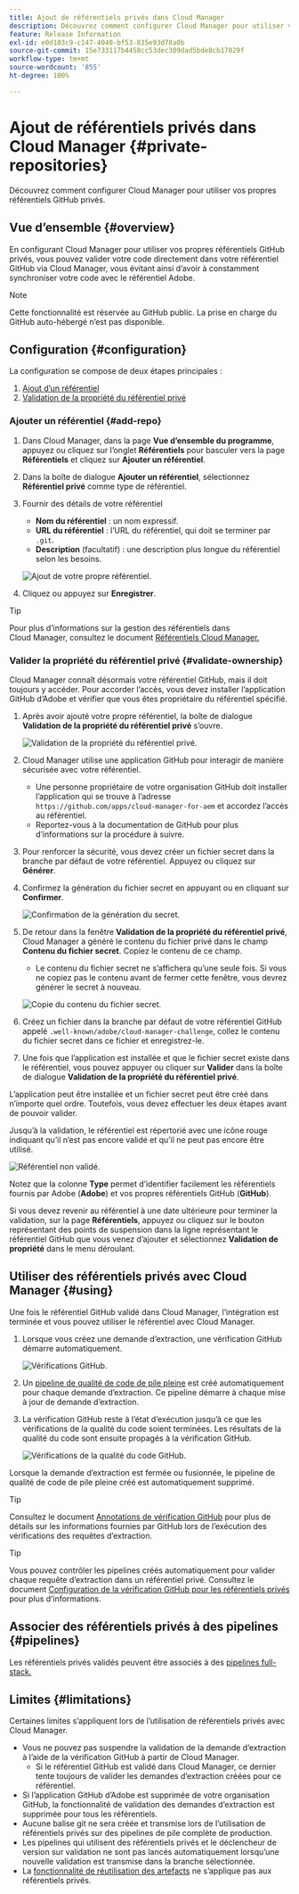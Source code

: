 ```yaml
---
title: Ajout de référentiels privés dans Cloud Manager
description: Découvrez comment configurer Cloud Manager pour utiliser vos propres référentiels GitHub privés.
feature: Release Information
exl-id: e0d103c9-c147-4040-bf53-835e93d78a0b
source-git-commit: 15e733117b4458cc53dec309dad5bde8cb17029f
workflow-type: tm+mt
source-wordcount: '855'
ht-degree: 100%

---
```



# Ajout de référentiels privés dans Cloud Manager {#private-repositories}

Découvrez comment configurer Cloud Manager pour utiliser vos propres référentiels GitHub privés.

## Vue d’ensemble {#overview}

En configurant Cloud Manager pour utiliser vos propres référentiels GitHub privés, vous pouvez valider votre code directement dans votre référentiel GitHub via Cloud Manager, vous évitant ainsi d’avoir à constamment synchroniser votre code avec le référentiel Adobe.

>[!NOTE]
>
>Cette fonctionnalité est réservée au GitHub public. La prise en charge du GitHub auto-hébergé n’est pas disponible.

## Configuration {#configuration}

La configuration se compose de deux étapes principales :

1. [Ajout d’un référentiel](#add-repo)
1. [Validation de la propriété du référentiel privé](#validate-ownership)

### Ajouter un référentiel {#add-repo}

1. Dans Cloud Manager, dans la page **Vue d’ensemble du programme**, appuyez ou cliquez sur l’onglet **Référentiels** pour basculer vers la page **Référentiels** et cliquez sur **Ajouter un référentiel**.

1. Dans la boîte de dialogue **Ajouter un référentiel**, sélectionnez **Référentiel privé** comme type de référentiel.

1. Fournir des détails de votre référentiel

   * **Nom du référentiel** : un nom expressif.
   * **URL du référentiel** : l’URL du référentiel, qui doit se terminer par `.git`.
   * **Description** (facultatif) : une description plus longue du référentiel selon les besoins.

   ![Ajout de votre propre référentiel.](/help/assets/repositories/add-own-github.png)

1. Cliquez ou appuyez sur **Enregistrer**.

>[!TIP]
>
>Pour plus d’informations sur la gestion des référentiels dans Cloud Manager, consultez le document [Référentiels Cloud Manager.](/help/managing-code/managing-repositories.md)

### Valider la propriété du référentiel privé {#validate-ownership}

Cloud Manager connaît désormais votre référentiel GitHub, mais il doit toujours y accéder. Pour accorder l’accès, vous devez installer l’application GitHub d’Adobe et vérifier que vous êtes propriétaire du référentiel spécifié.

1. Après avoir ajouté votre propre référentiel, la boîte de dialogue **Validation de la propriété du référentiel privé** s’ouvre.

   ![Validation de la propriété du référentiel privé.](/help/assets/repositories/private-repo-validate.png)

1. Cloud Manager utilise une application GitHub pour interagir de manière sécurisée avec votre référentiel.
   * Une personne propriétaire de votre organisation GitHub doit installer l’application qui se trouve à l’adresse `https://github.com/apps/cloud-manager-for-aem` et accordez l’accès au référentiel.
   * Reportez-vous à la documentation de GitHub pour plus d’informations sur la procédure à suivre.

1. Pour renforcer la sécurité, vous devez créer un fichier secret dans la branche par défaut de votre référentiel. Appuyez ou cliquez sur **Générer**.

1. Confirmez la génération du fichier secret en appuyant ou en cliquant sur **Confirmer**.

   ![Confirmation de la génération du secret.](/help/assets/repositories/confirm-generation.png)

1. De retour dans la fenêtre **Validation de la propriété du référentiel privé**, Cloud Manager a généré le contenu du fichier privé dans le champ **Contenu du fichier secret**. Copiez le contenu de ce champ.

   * Le contenu du fichier secret ne s’affichera qu’une seule fois. Si vous ne copiez pas le contenu avant de fermer cette fenêtre, vous devrez générer le secret à nouveau.

   ![Copie du contenu du fichier secret.](/help/assets/repositories/new-secret.png)

1. Créez un fichier dans la branche par défaut de votre référentiel GitHub appelé `.well-known/adobe/cloud-manager-challenge`, collez le contenu du fichier secret dans ce fichier et enregistrez-le.

1. Une fois que l’application est installée et que le fichier secret existe dans le référentiel, vous pouvez appuyer ou cliquer sur **Valider** dans la boîte de dialogue **Validation de la propriété du référentiel privé**.

L’application peut être installée et un fichier secret peut être créé dans n’importe quel ordre. Toutefois, vous devez effectuer les deux étapes avant de pouvoir valider.

Jusqu’à la validation, le référentiel est répertorié avec une icône rouge indiquant qu’il n’est pas encore validé et qu’il ne peut pas encore être utilisé.

![Référentiel non validé.](/help/assets/repositories/unvalidated-repo.png)

Notez que la colonne **Type** permet d’identifier facilement les référentiels fournis par Adobe (**Adobe**) et vos propres référentiels GitHub (**GitHub**).

Si vous devez revenir au référentiel à une date ultérieure pour terminer la validation, sur la page **Référentiels**, appuyez ou cliquez sur le bouton représentant des points de suspension dans la ligne représentant le référentiel GitHub que vous venez d’ajouter et sélectionnez **Validation de propriété** dans le menu déroulant.

## Utiliser des référentiels privés avec Cloud Manager {#using}

Une fois le référentiel GitHub validé dans Cloud Manager, l’intégration est terminée et vous pouvez utiliser le référentiel avec Cloud Manager.

1. Lorsque vous créez une demande d’extraction, une vérification GitHub démarre automatiquement.

   ![Vérifications GitHub.](/help/assets/repositories/github-checks.png)

1. Un [pipeline de qualité de code de pile pleine](/help/using/managing-pipelines.md) est créé automatiquement pour chaque demande d’extraction. Ce pipeline démarre à chaque mise à jour de demande d’extraction.

1. La vérification GitHub reste à l’état d’exécution jusqu’à ce que les vérifications de la qualité du code soient terminées. Les résultats de la qualité du code sont ensuite propagés à la vérification GitHub.

   ![Vérifications de la qualité du code GitHub.](/help/assets/repositories/github-code-quality.png)

Lorsque la demande d’extraction est fermée ou fusionnée, le pipeline de qualité de code de pile pleine créé est automatiquement supprimé.

>[!TIP]
>
>Consultez le document [Annotations de vérification GitHub](github-annotations.md) pour plus de détails sur les informations fournies par GitHub lors de l’exécution des vérifications des requêtes d’extraction.

>[!TIP]
>
>Vous pouvez contrôler les pipelines créés automatiquement pour valider chaque requête d’extraction dans un référentiel privé. Consultez le document [Configuration de la vérification GitHub pour les référentiels privés](github-check-config.md) pour plus d’informations.

## Associer des référentiels privés à des pipelines {#pipelines}

Les référentiels privés validés peuvent être associés à des [pipelines full-stack.](/help/overview/ci-cd-pipelines.md)

## Limites {#limitations}

Certaines limites s’appliquent lors de l’utilisation de référentiels privés avec Cloud Manager.

* Vous ne pouvez pas suspendre la validation de la demande d’extraction à l’aide de la vérification GitHub à partir de Cloud Manager.
   * Si le référentiel GitHub est validé dans Cloud Manager, ce dernier tente toujours de valider les demandes d’extraction créées pour ce référentiel.
* Si l’application GitHub d’Adobe est supprimée de votre organisation GitHub, la fonctionnalité de validation des demandes d’extraction est supprimée pour tous les référentiels.
* Aucune balise git ne sera créée et transmise lors de l’utilisation de référentiels privés sur des pipelines de pile complète de production.
* Les pipelines qui utilisent des référentiels privés et le déclencheur de version sur validation ne sont pas lancés automatiquement lorsqu’une nouvelle validation est transmise dans la branche sélectionnée.
* La [fonctionnalité de réutilisation des artefacts](/help/getting-started/project-setup.md#build-artifact-reuse) ne s’applique pas aux référentiels privés.
